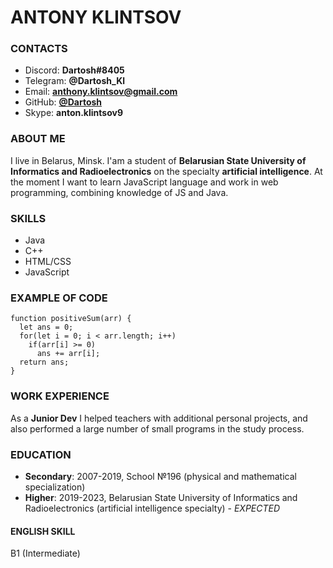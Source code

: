 # ANTONY KLINTSOV

> 
### CONTACTS
 
- Discord: **Dartosh#8405**
- Telegram: **@Dartosh_Kl**
- Email: **[anthony.klintsov@gmail.com](mailto:anthony.klintsov@gmail.com)**
- GitHub: **[@Dartosh](https://github.com/Dartosh)**
- Skype: **anton.klintsov9**

> 
### ABOUT ME

I live in Belarus, Minsk. I'am a student of **Belarusian State University of Informatics and Radioelectronics** on the specialty **artificial intelligence**. At the moment I want to learn JavaScript language and work in  web programming, combining knowledge of JS and Java.

> 
### SKILLS

- Java 
- C++
- HTML/CSS
- JavaScript

> 
### EXAMPLE OF CODE

 
    function positiveSum(arr) {
      let ans = 0;
      for(let i = 0; i < arr.length; i++)
        if(arr[i] >= 0)
          ans += arr[i];
      return ans;
    }

> 
### WORK EXPERIENCE

As a **Junior Dev** I helped teachers with additional personal projects, and also performed a large number of small programs in the study process.

> 
### EDUCATION

* **Secondary**: 2007-2019, School №196 (physical and mathematical specialization)
* **Higher**: 2019-2023, Belarusian State University of Informatics and Radioelectronics (artificial intelligence specialty) - *EXPECTED*

> 
#### ENGLISH SKILL

B1 (Intermediate)
